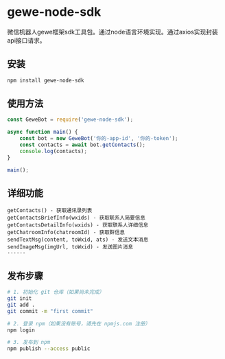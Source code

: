 # gewe-node-sdk
微信机器人gewe框架sdk工具包。通过node语言环境实现。通过axios实现封装api接口请求。

## 安装
```bash
npm install gewe-node-sdk
```
## 使用方法
```js
const GeweBot = require('gewe-node-sdk');

async function main() {
    const bot = new GeweBot('你的-app-id', '你的-token');
    const contacts = await bot.getContacts();
    console.log(contacts);
}

main();
```

## 详细功能
```
getContacts() - 获取通讯录列表
getContactsBriefInfo(wxids) - 获取联系人简要信息
getContactsDetailInfo(wxids) - 获取联系人详细信息
getChatroomInfo(chatroomId) - 获取群信息
sendTextMsg(content, toWxid, ats) - 发送文本消息
sendImageMsg(imgUrl, toWxid) - 发送图片消息
······
```

## 发布步骤

```bash
# 1. 初始化 git 仓库（如果尚未完成）
git init
git add .
git commit -m "first commit"

# 2. 登录 npm（如果没有账号，请先在 npmjs.com 注册）
npm login

# 3. 发布到 npm
npm publish --access public
```